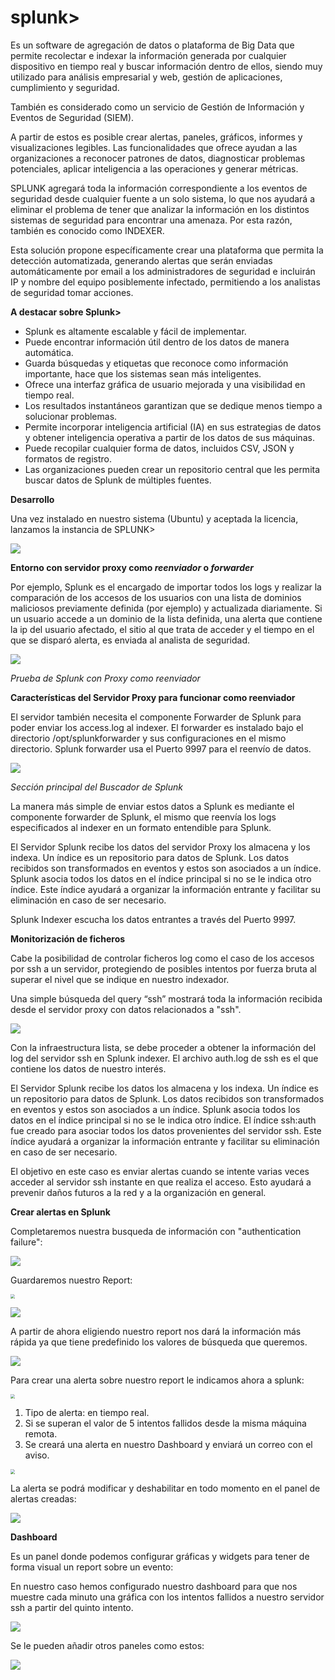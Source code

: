 # splunk>

Es un software de agregación de datos o plataforma de Big Data que permite recolectar e indexar la información generada por cualquier dispositivo en tiempo real y buscar información dentro de ellos, siendo muy utilizado para análisis empresarial y web, gestión de aplicaciones, cumplimiento y seguridad. 

También es considerado como un servicio de Gestión de Información y Eventos de Seguridad (SIEM).

A partir de estos es posible crear alertas, paneles, gráficos, informes y visualizaciones legibles. Las funcionalidades que ofrece ayudan a las organizaciones a reconocer patrones de datos, diagnosticar problemas potenciales, aplicar inteligencia a las operaciones y generar métricas.

SPLUNK agregará toda la información correspondiente a los eventos de seguridad desde cualquier fuente a un solo sistema, lo que nos ayudará a eliminar el problema de tener que analizar la información en los distintos sistemas de seguridad para encontrar una amenaza. Por esta razón, también es conocido como INDEXER.

Esta solución propone específicamente crear una plataforma que permita la detección automatizada, generando alertas que serán enviadas automáticamente por email a los administradores de seguridad e incluirán IP y nombre del equipo posiblemente infectado, permitiendo a los analistas de seguridad tomar acciones.

**A destacar sobre Splunk>**

- Splunk es altamente escalable y fácil de implementar.
- Puede encontrar información útil dentro de los datos de manera automática.
- Guarda búsquedas y etiquetas que reconoce como información importante, hace que los sistemas sean más inteligentes.
- Ofrece una interfaz gráfica de usuario mejorada y una visibilidad en tiempo real.
- Los resultados instantáneos garantizan que se dedique menos tiempo a solucionar problemas.
- Permite incorporar inteligencia artificial (IA) en sus estrategias de datos y obtener inteligencia operativa a partir de los datos de sus máquinas.
- Puede recopilar cualquier forma de datos, incluidos CSV, JSON y formatos de registro.
- Las organizaciones pueden crear un repositorio central que les permita buscar datos de Splunk de múltiples fuentes.



**Desarrollo**

Una vez instalado en nuestro sistema (Ubuntu) y aceptada la licencia, lanzamos la instancia de SPLUNK> 



![](imagenes/1.png)



**Entorno con servidor proxy como *reenviador* o *forwarder*** 



Por ejemplo, Splunk es el encargado de importar todos los logs y realizar la comparación de los accesos de los usuarios con una lista de dominios maliciosos previamente definida (por ejemplo) y actualizada diariamente. Si un usuario accede a un dominio de la lista definida, una alerta que contiene la ip del usuario afectado, el sitio al que trata de acceder y el tiempo en el que se disparó alerta, es enviada al analista de seguridad.



![](imagenes/proxy_y_splunk.jpg)


*Prueba de Splunk con Proxy como reenviador*





**Características del Servidor Proxy para funcionar como reenviador**



El servidor también necesita el componente Forwarder de Splunk para poder enviar los access.log al indexer. El forwarder es instalado bajo el directorio /opt/splunkforwarder y sus configuraciones en el mismo directorio. Splunk forwarder usa el Puerto 9997 para el reenvío de datos. 



![](imagenes/3.png)

*Sección principal del Buscador de Splunk*



La manera más simple de enviar estos datos a Splunk es mediante el componente forwarder de Splunk, el mismo que reenvía los logs especificados al indexer en un formato entendible para Splunk.

El Servidor Splunk recibe los datos del servidor Proxy los almacena y los indexa. Un índice es un repositorio para datos de Splunk. Los datos recibidos son transformados en eventos y estos son asociados a un índice. Splunk asocia todos los datos en el índice principal si no se le indica otro índice. Este índice ayudará a organizar la información entrante y facilitar su eliminación en caso de ser necesario.

Splunk Indexer escucha los datos entrantes a través del Puerto 9997. 



**Monitorización de ficheros** 

Cabe la posibilidad de controlar ficheros log como el caso de los accesos por ssh a un servidor, protegiendo de posibles intentos por fuerza bruta al superar el nivel que se indique en nuestro indexador.

Una simple búsqueda del query “ssh” mostrará toda la información recibida desde el servidor proxy con datos relacionados a "ssh". 



![](imagenes/4.png)



Con la infraestructura lista, se debe proceder a obtener la información del log del servidor ssh en Splunk indexer. El archivo auth.log de ssh  es  el  que  contiene  los  datos  de nuestro interés.

El Servidor Splunk recibe los datos los almacena y los indexa. Un índice es un repositorio para datos de Splunk. Los datos recibidos son transformados en eventos y estos son asociados a un índice. Splunk asocia todos los datos en el índice principal si no se le indica otro índice. El índice  ssh:auth fue creado para asociar todos los datos provenientes del servidor ssh. Este índice ayudará a organizar la información entrante y facilitar su eliminación en caso de ser necesario.

El objetivo en este caso es enviar alertas cuando se intente varias veces acceder al servidor ssh instante en que realiza el acceso. Esto ayudará a prevenir daños futuros a la red y a la organización en general.



**Crear alertas en Splunk**



Completaremos nuestra busqueda de información con "authentication failure":

![](imagenes/5.png)



Guardaremos nuestro Report:

<img src="imagenes/6.png" style="zoom:45%;" />



![](imagenes/7.png)



A partir de ahora eligiendo nuestro report nos dará la información más rápida ya que tiene predefinido los valores de búsqueda que queremos.

![](imagenes/8.png)	

Para crear una alerta sobre nuestro report le indicamos ahora a splunk:

<img src="imagenes/9.png" style="zoom:45%;" />

1. Tipo de alerta: en tiempo real.
2. Si se superan el valor de 5 intentos fallidos desde la misma máquina remota.
3. Se creará una alerta en nuestro Dashboard y enviará un correo con el aviso.

<img src="imagenes/10.png" style="zoom:45%;" />



La alerta se podrá modificar y deshabilitar en todo momento en el panel de alertas creadas:

![](imagenes/11.png)



**Dashboard**

Es un panel donde podemos configurar gráficas y widgets para tener de forma visual un report sobre un evento:

En nuestro caso hemos configurado nuestro dashboard para que nos muestre cada minuto una gráfica con los intentos fallidos a nuestro servidor ssh a partir del quinto intento.

![](imagenes/12.png)

Se le pueden añadir otros paneles como estos:

![](imagenes/13.png)
